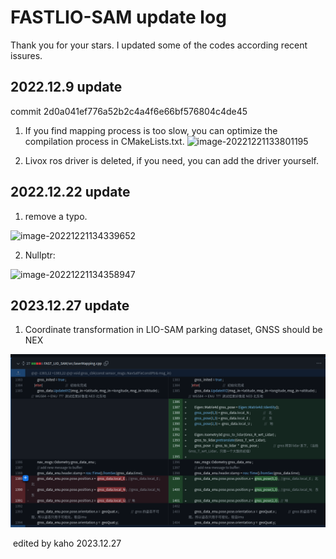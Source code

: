 # FASTLIO-SAM update log

Thank you for your stars. I updated some of the codes according recent issures. 

## 2022.12.9 update 

commit 2d0a041ef776a52b2c4a4f6e66bf576804c4de45

1. If you find mapping process is too slow, you can optimize the compilation process in CMakeLists.txt.
![image-20221221133801195](https://kaho-pic-1307106074.cos.ap-guangzhou.myqcloud.com/CSDN_Pictures/%E6%B7%B1%E8%93%9D%E5%A4%9A%E4%BC%A0%E6%84%9F%E5%99%A8%E8%9E%8D%E5%90%88%E5%AE%9A%E4%BD%8D/%E7%AC%AC%E4%BA%8C%E7%AB%A0%E6%BF%80%E5%85%89%E9%87%8C%E7%A8%8B%E8%AE%A11image-20221221133801195.png)

2. Livox ros driver is deleted, if you need, you can add the driver yourself.

## 2022.12.22 update

1. remove a typo.

![image-20221221134339652](https://kaho-pic-1307106074.cos.ap-guangzhou.myqcloud.com/CSDN_Pictures/%E6%B7%B1%E8%93%9D%E5%A4%9A%E4%BC%A0%E6%84%9F%E5%99%A8%E8%9E%8D%E5%90%88%E5%AE%9A%E4%BD%8D/%E7%AC%AC%E4%BA%8C%E7%AB%A0%E6%BF%80%E5%85%89%E9%87%8C%E7%A8%8B%E8%AE%A11image-20221221134339652.png)

2. Nullptr:

![image-20221221134358947](https://kaho-pic-1307106074.cos.ap-guangzhou.myqcloud.com/CSDN_Pictures/%E6%B7%B1%E8%93%9D%E5%A4%9A%E4%BC%A0%E6%84%9F%E5%99%A8%E8%9E%8D%E5%90%88%E5%AE%9A%E4%BD%8D/%E7%AC%AC%E4%BA%8C%E7%AB%A0%E6%BF%80%E5%85%89%E9%87%8C%E7%A8%8B%E8%AE%A11image-20221221134358947.png)

## 2023.12.27 update

1. Coordinate transformation in LIO-SAM parking dataset, GNSS should be NEX

![comiit-pic](FAST_LIO_SAM/pic/comiit-pic.png)

​			  																																															   edited by kaho 2023.12.27